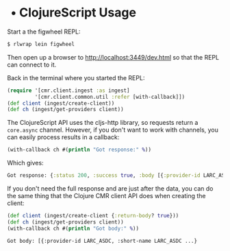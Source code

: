 #  • ClojureScript Usage

Start a the figwheel REPL:

```bash
$ rlwrap lein figwheel
```

Then open up a browser to
[http://localhost:3449/dev.html][local-web-repl] so that the REPL can
connect to it.

Back in the terminal where you started the REPL:
```clj
(require '[cmr.client.ingest :as ingest]
         '[cmr.client.common.util :refer [with-callback]])
(def client (ingest/create-client))
(def ch (ingest/get-providers client))
```

The ClojureScript API uses the cljs-http library, so requests return a
`core.async` channel. However, if you don't want to work with channels, you
can easily process results in a callback:

```clj
(with-callback ch #(println "Got response:" %))
```
Which gives:
```clj
Got response: {:status 200, :success true, :body [{:provider-id LARC_ASDC ...
```

If you don't need the full response and are just after the data, you can
do the same thing that the Clojure CMR client API does when creating the
client:

```clj
(def client (ingest/create-client {:return-body? true}))
(def ch (ingest/get-providers client))
(with-callback ch #(println "Got body:" %))
```
```
Got body: [{:provider-id LARC_ASDC, :short-name LARC_ASDC ...}
```


<!-- Named page links below: /-->

[local-web-repl]: http://localhost:3449/dev.html
